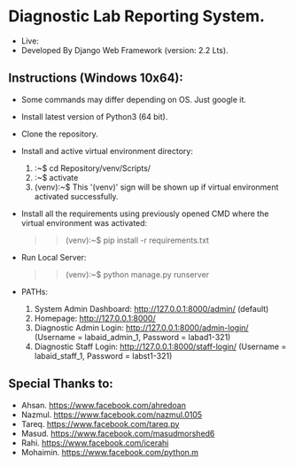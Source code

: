 # Diagnostic Lab Reporting System.
* Live: 
* Developed By Django Web Framework (version: 2.2 Lts).
 
## Instructions (Windows 10x64):
* Some commands may differ depending on OS. Just google it.
* Install latest version of Python3 (64 bit).
* Clone the repository.
* Install and active virtual environment directory:
  1. :~$ cd Repository/venv/Scripts/
  2. :~$ activate
  3. (venv):~$ This '(venv)' sign will be shown up if virtual environment activated successfully.
  
* Install all the requirements using previously opened CMD where the virtual environment was activated:
  >> (venv):~$ pip install -r requirements.txt
  
* Run Local Server:
  >> (venv):~$ python manage.py runserver
  
* PATHs:
  1. System Admin Dashboard: http://127.0.0.1:8000/admin/ (default)
  2. Homepage: http://127.0.0.1:8000/
  3. Diagnostic Admin Login: http://127.0.0.1:8000/admin-login/ (Username = labaid_admin_1, Password = labad1-321)
  4. Diagnostic Staff Login: http://127.0.0.1:8000/staff-login/ (Username = labaid_staff_1, Password = labst1-321)

## Special Thanks to:
* Ahsan.    https://www.facebook.com/ahredoan
* Nazmul.   https://www.facebook.com/nazmul.0105
* Tareq.    https://www.facebook.com/tareq.py
* Masud.    https://www.facebook.com/masudmorshed6
* Rahi.     https://www.facebook.com/icerahi
* Mohaimin. https://www.facebook.com/python.m
